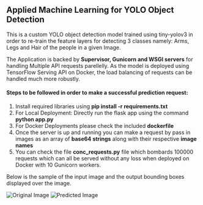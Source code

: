 ## Applied Machine Learning for YOLO Object Detection

This is a custom YOLO object detection model trained using tiny-yolov3 in order to re-train the feature layers for detecting 3 classes namely: Arms, Legs and Hair of the people in a given Image. 

The Application is backed by **Supervisor, Gunicorn and WSGI servers** for handling Multiple API requests parellelly. As the model is deployed using TensorFlow Serving API on Docker, the load balancing of requests can be handled much more robustly.

#### Steps to be followed in order to make a successful prediction request: 

1. Install required libraries using **pip install -r requirements.txt**
2. For Local Deployment: Directly run the flask app using the command **python app.py**
3. For Docker Deployments please check the included **dockerfile**
4. Once the server is up and running you can make a request by pass in images as an array of **base64 strings** along with their respective **image names**
5. You can check the file **conc_requests.py** file which bombards 100000 requests which can all be served without any loss when deployed on Docker with 10 Gunicorn workers.

Below is the sample of the input image and the output bounding boxes displayed over the image.

![Original Image](https://github.com/DeathReaper0965/Applied-ML-YOLO/blob/master/images/test.jpg?raw=true) ![Predicted Image](https://github.com/DeathReaper0965/Applied-ML-YOLO/blob/master/images/required_output.jpg?raw=true)

